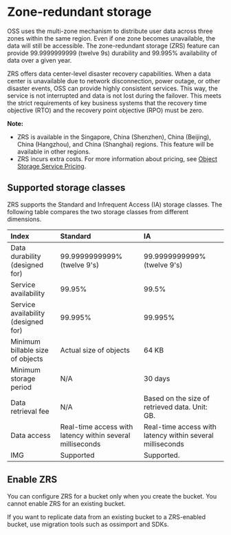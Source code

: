 # Zone-redundant storage

OSS uses the multi-zone mechanism to distribute user data across three zones within the same region. Even if one zone becomes unavailable, the data will still be accessible. The zone-redundant storage \(ZRS\) feature can provide 99.9999999999 \(twelve 9s\) durability and 99.995% availability of data over a given year.

ZRS offers data center-level disaster recovery capabilities. When a data center is unavailable due to network disconnection, power outage, or other disaster events, OSS can provide highly consistent services. This way, the service is not interrupted and data is not lost during the failover. This meets the strict requirements of key business systems that the recovery time objective \(RTO\) and the recovery point objective \(RPO\) must be zero.

**Note:**

-   ZRS is available in the Singapore, China \(Shenzhen\), China \(Beijing\), China \(Hangzhou\), and China \(Shanghai\) regions. This feature will be available in other regions.
-   ZRS incurs extra costs. For more information about pricing, see [Object Storage Service Pricing](https://www.alibabacloud.com/zh/product/oss/pricing).

## Supported storage classes

ZRS supports the Standard and Infrequent Access \(IA\) storage classes. The following table compares the two storage classes from different dimensions.

|Index|Standard|IA|
|:----|:-------|:-|
|Data durability \(designed for\)|99.9999999999% \(twelve 9's\)|99.9999999999% \(twelve 9's\)|
|Service availability|99.95%|99.5%|
|Service availability \(designed for\)|99.995%|99.995%|
|Minimum billable size of objects|Actual size of objects|64 KB|
|Minimum storage period|N/A|30 days|
|Data retrieval fee|N/A|Based on the size of retrieved data. Unit: GB.|
|Data access|Real-time access with latency within several milliseconds|Real-time access with latency within several milliseconds|
|IMG|Supported|Supported.|

## Enable ZRS

You can configure ZRS for a bucket only when you create the bucket. You cannot enable ZRS for an existing bucket.

If you want to replicate data from an existing bucket to a ZRS-enabled bucket, use migration tools such as ossimport and SDKs.

